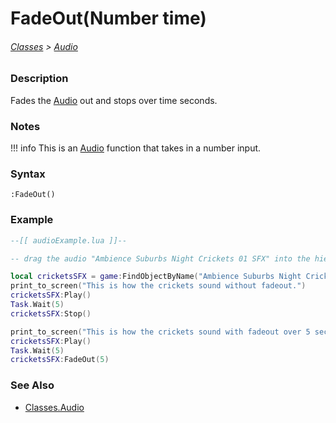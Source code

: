 # FadeOut(Number time)

###### [Classes](/core_api/raw_source) > [Audio](/core_api/classes/audio)

### Description

Fades the [Audio](/core_api/classes/audio) out and stops over time seconds.

### Notes
!!! info
    This is an [Audio](/core_api/classes/audio) function that takes in a number input.

### Syntax

`:FadeOut()`

### Example

```lua
--[[ audioExample.lua ]]--

-- drag the audio "Ambience Suburbs Night Crickets 01 SFX" into the hierarchy --

local cricketsSFX = game:FindObjectByName("Ambience Suburbs Night Crickets 01 SFX")
print_to_screen("This is how the crickets sound without fadeout.")
cricketsSFX:Play()
Task.Wait(5)
cricketsSFX:Stop()

print_to_screen("This is how the crickets sound with fadeout over 5 seconds!")
cricketsSFX:Play()
Task.Wait(5)
cricketsSFX:FadeOut(5)

```

### See Also

* [Classes.Audio](/core_api/classes/audio)
